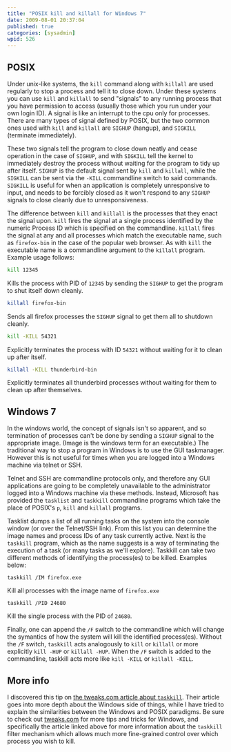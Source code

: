 ```yaml
---
title: "POSIX kill and killall for Windows 7"
date: 2009-08-01 20:37:04
published: true
categories: [sysadmin]
wpid: 526
---
```


## POSIX

Under unix-like systems, the `kill` command along with `killall` are used regularly to stop a process and tell it to close down. Under these systems you can use `kill` and `killall` to send "signals" to any running process that you have permission to access (usually those which you run under your own login ID). A signal is like an interrupt to the cpu only for processes. There are many types of signal defined by POSIX, but the two common ones used with `kill` and `killall` are `SIGHUP` (hangup), and `SIGKILL` (terminate immediately).

These two signals tell the program to close down neatly and cease operation in the case of `SIGHUP`, and with `SIGKILL` tell the kernel to immediately destroy the process without waiting for the program to tidy up after itself. `SIGHUP` is the default signal sent by `kill` and `killall`, while the `SIGKILL` can be sent via the `-KILL` commandline switch to said commands. `SIGKILL` is useful for when an application is completely unresponsive to input, and needs to be forcibly closed as it won't respond to any `SIGHUP` signals to close cleanly due to unresponsiveness.

The difference between `kill` and `killall` is the processes that they enact the signal upon. `kill` fires the signal at a single process identified by the numeric Process ID which is specified on the commandline. `killall` fires the signal at any and all processes which match the executable name, such as `firefox-bin` in the case of the popular web browser. As with `kill` the executable name is a commandline argument to the `killall` program. Example usage follows:

```bash
kill 12345
```

Kills the process with PID of `12345` by sending the `SIGHUP` to get the program to shut itself down cleanly.

```bash
killall firefox-bin
```

Sends all firefox processes the `SIGHUP` signal to get them all to shutdown cleanly.

```bash
kill -KILL 54321
```

Explicitly terminates the process with ID `54321` without waiting for it to clean up after itself.

```bash
killall -KILL thunderbird-bin
```

Explicitly terminates all thunderbird processes without waiting for them to clean up after themselves.

## Windows 7

In the windows world, the concept of signals isn't so apparent, and so termination of processes can't be done by sending a `SIGHUP` signal to the appropriate image. (Image is the windows term for an executable.) The traditional way to stop a program in Windows is to use the GUI taskmanager. However this is not useful for times when you are logged into a Windows machine via telnet or SSH.

Telnet and SSH are commandline protocols only, and therefore any GUI applications are going to be completely unavailable to the administrator logged into a Windows machine via these methods. Instead, Microsoft has provided the `tasklist` and `taskkill` commandline programs which take the place of POSIX's `p`, `kill` and `killall` programs.

Tasklist dumps a list of all running tasks on the system into the console window (or over the Telnet/SSH link). From this list you can determine the image names and process IDs of any task currently active. Next is the `taskkill` program, which as the name suggests is a way of terminating the execution of a task (or many tasks as we'll explore). Taskkill can take two different methods of identifying the process(es) to be killed. Examples below:

```batch
taskkill /IM firefox.exe
```

Kill all processes with the image name of `firefox.exe`

```batch
taskkill /PID 24680
```

Kill the single process with the PID of `24680`.

Finally, one can append the `/F` switch to the commandline which will change the symantics of how the system will kill the identified process(es). Without the `/F` switch, `taskkill` acts analogously to `kill` or `killall` or more explicitly `kill -HUP` or `killall -HUP`. When the `/F` switch is added to the commandline, taskkill acts more like `kill -KILL` or `killall -KILL`.

## More info

I discovered this tip on [the tweaks.com article about `taskkill`](https://tweaks.com/articles/39559/kill-processes-from-command-prompt/). Their article goes into more depth about the Windows side of things, while I have tried to explain the similarities between the Windows and POSIX paradigms. Be sure to check out [tweaks.com](https://tweaks.com) for more tips and tricks for Windows, and specifically the article linked above for more information about the `taskkill` filter mechanism which allows much more fine-grained control over which process you wish to kill.